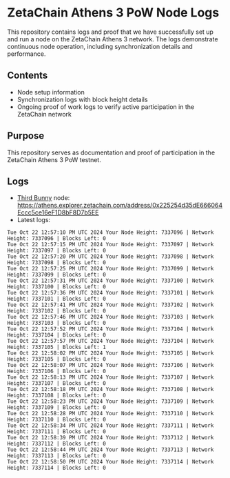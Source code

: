 # ZetaChain Athens 3 PoW Node Logs
This repository contains logs and proof that we have successfully set up and run a node on the ZetaChain Athens 3 network. The logs demonstrate continuous node operation, including synchronization details and performance.

## Contents
- Node setup information
- Synchronization logs with block height details
- Ongoing proof of work logs to verify active participation in the ZetaChain network

## Purpose
This repository serves as documentation and proof of participation in the ZetaChain Athens 3 PoW testnet.

## Logs

- [Third Bunny](https://thirdbunny.xyz/) node: https://athens.explorer.zetachain.com/address/0x225254d35dE666064Eccc5ce16eF1D8bF8D7b5EE
- Latest logs:
```
Tue Oct 22 12:57:10 PM UTC 2024 Your Node Height: 7337096 | Network Height: 7337096 | Blocks Left: 0
Tue Oct 22 12:57:15 PM UTC 2024 Your Node Height: 7337097 | Network Height: 7337097 | Blocks Left: 0
Tue Oct 22 12:57:20 PM UTC 2024 Your Node Height: 7337098 | Network Height: 7337098 | Blocks Left: 0
Tue Oct 22 12:57:25 PM UTC 2024 Your Node Height: 7337099 | Network Height: 7337099 | Blocks Left: 0
Tue Oct 22 12:57:31 PM UTC 2024 Your Node Height: 7337100 | Network Height: 7337100 | Blocks Left: 0
Tue Oct 22 12:57:36 PM UTC 2024 Your Node Height: 7337101 | Network Height: 7337101 | Blocks Left: 0
Tue Oct 22 12:57:41 PM UTC 2024 Your Node Height: 7337102 | Network Height: 7337102 | Blocks Left: 0
Tue Oct 22 12:57:46 PM UTC 2024 Your Node Height: 7337103 | Network Height: 7337103 | Blocks Left: 0
Tue Oct 22 12:57:52 PM UTC 2024 Your Node Height: 7337104 | Network Height: 7337104 | Blocks Left: 0
Tue Oct 22 12:57:57 PM UTC 2024 Your Node Height: 7337104 | Network Height: 7337105 | Blocks Left: 1
Tue Oct 22 12:58:02 PM UTC 2024 Your Node Height: 7337105 | Network Height: 7337105 | Blocks Left: 0
Tue Oct 22 12:58:07 PM UTC 2024 Your Node Height: 7337106 | Network Height: 7337106 | Blocks Left: 0
Tue Oct 22 12:58:13 PM UTC 2024 Your Node Height: 7337107 | Network Height: 7337107 | Blocks Left: 0
Tue Oct 22 12:58:18 PM UTC 2024 Your Node Height: 7337108 | Network Height: 7337108 | Blocks Left: 0
Tue Oct 22 12:58:23 PM UTC 2024 Your Node Height: 7337109 | Network Height: 7337109 | Blocks Left: 0
Tue Oct 22 12:58:28 PM UTC 2024 Your Node Height: 7337110 | Network Height: 7337110 | Blocks Left: 0
Tue Oct 22 12:58:34 PM UTC 2024 Your Node Height: 7337111 | Network Height: 7337111 | Blocks Left: 0
Tue Oct 22 12:58:39 PM UTC 2024 Your Node Height: 7337112 | Network Height: 7337112 | Blocks Left: 0
Tue Oct 22 12:58:44 PM UTC 2024 Your Node Height: 7337113 | Network Height: 7337113 | Blocks Left: 0
Tue Oct 22 12:58:50 PM UTC 2024 Your Node Height: 7337114 | Network Height: 7337114 | Blocks Left: 0
```
